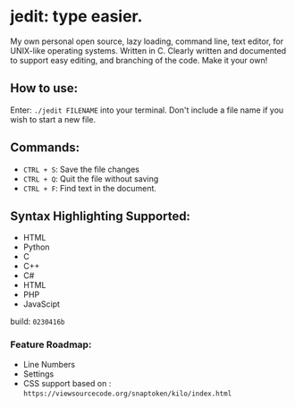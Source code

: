 # jedit: type easier.
My own personal open source, lazy loading, command line, text editor, for UNIX-like operating systems. Written in C. Clearly written and documented to support easy editing, and branching of the code. Make it your own!

## How to use:
Enter: `./jedit FILENAME` into your terminal. Don't include a file name if you wish to start a new file.

## Commands: 
+ `CTRL + S`: Save the file changes
+ `CTRL + Q`: Quit the file without saving
+ `CTRL + F`: Find text in the document.

## Syntax Highlighting Supported:
+ HTML
+ Python
+ C
+ C++
+ C#
+ HTML
+ PHP
+ JavaScipt

build: `0230416b`

### Feature Roadmap:
  + Line Numbers
  + Settings
  + CSS support
based on : `https://viewsourcecode.org/snaptoken/kilo/index.html`
